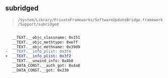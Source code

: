 ## subridged

> `/System/Library/PrivateFrameworks/SoftwareUpdateBridge.framework/Support/subridged`

```diff

   __TEXT.__objc_classname: 0x151
   __TEXT.__objc_methtype: 0xe7f
   __TEXT.__objc_methname: 0x39d9
-  __TEXT.__info_plist: 0x3fe
+  __TEXT.__info_plist: 0x3f2
   __TEXT.__unwind_info: 0x4b8
   __DATA_CONST.__auth_got: 0x4a8
   __DATA_CONST.__got: 0x230

```
